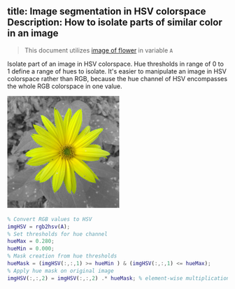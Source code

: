 title: Image segmentation in HSV colorspace
Description: How to isolate parts of similar color in an image
---
>This document utilizes [image of flower](../media/kytka256.jpg) in variable `A`
  
Isolate part of an image in HSV colorspace. Hue thresholds in range of 0 to 1 define a range of hues to isolate. It's easier to manipulate an image in HSV colorspace rather than RGB, because the hue channel of HSV encompasses the whole RGB colorspace in one value.

![](../media/2018-11-28-16-41-35.png)

``` matlab
% Convert RGB values to HSV
imgHSV = rgb2hsv(A);
% Set thresholds for hue channel
hueMax = 0.280;
hueMin = 0.000;
% Mask creation from hue thresholds
hueMask = (imgHSV(:,:,1) >= hueMin ) & (imgHSV(:,:,1) <= hueMax);
% Apply hue mask on original image
imgHSV(:,:,2) = imgHSV(:,:,2) .* hueMask; % element-wise multiplication
```